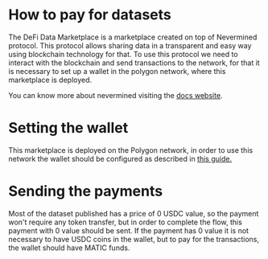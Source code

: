 # How to pay for datasets
The DeFi Data Marketplace is a marketplace created on top of Nevermined protocol. This protocol allows sharing data in a transparent and easy way using blockchain technology for that. To use this protocol we need to interact with the blockchain and send transactions to the network, for that it is necessary to set up a wallet in the polygon network, where this marketplace is deployed.

You can know more about nevermined visiting the [docs website](https://docs.nevermined.io/).


# Setting the wallet
This marketplace is deployed on the Polygon network, in order to use this network the wallet should be configured as described in [this guide.](https://docs.polygon.technology/docs/develop/metamask/config-polygon-on-metamask/)


# Sending the payments
Most of the dataset published has a price of 0 USDC value, so the payment won't require any token transfer, but in order to complete the flow, this payment with 0 value should be sent. If the payment has 0 value it is not necessary to have USDC coins in the wallet, but to pay for the transactions, the wallet should have MATIC funds.